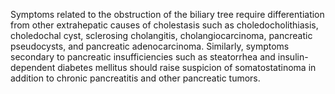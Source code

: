 Symptoms related to the obstruction of the biliary tree require differentiation from other extrahepatic causes of cholestasis such as choledocholithiasis, choledochal cyst, sclerosing cholangitis, cholangiocarcinoma, pancreatic pseudocysts, and pancreatic adenocarcinoma. Similarly, symptoms secondary to pancreatic insufficiencies such as steatorrhea and insulin-dependent diabetes mellitus should raise suspicion of somatostatinoma in addition to chronic pancreatitis and other pancreatic tumors.